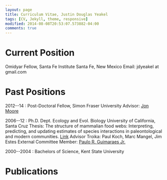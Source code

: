 ```yaml
---
layout: page
title: Curriculum Vitae, Justin Douglas Yeakel
tags: [CV, Jekyll, theme, responsive]
modified: 2014-08-08T20:53:07.573882-04:00
comments: true
---
```


Current Position
=========

Omidyar Fellow, Santa Fe Institute 
Santa Fe, New Mexico 
Email: jdyeakel at gmail.com

Past Positions
=========
2012--14
:	Post-Doctoral Fellow, Simon Fraser University 
	Advisor: [Jon Moore](http://moorelab.wix.com/moorelab)

2006--12
:	Ph.D. Dept. Ecology and Evol. Biology 
	University of California, Santa Cruz 
	Thesis: The structure of mammalian food webs: Interpreting, predicting, and updating estimates of species interactions in paleontological and modern communities. [Link]() 
	Advisor Troika: Paul Koch, Marc Mangel, Jim Estes 
	External Committee Member: [Paulo R. Guimaraes Jr.](http://www.guimaraes.bio.br/)

2000--2004
:	Bachelors of Science, Kent State University

Publications
=========

